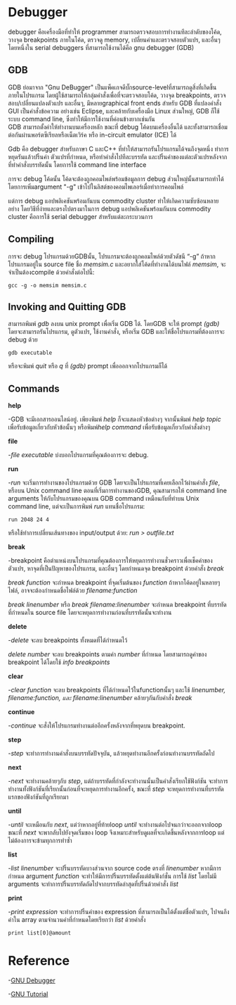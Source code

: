 # Debugger

debugger คือเครื่องมือที่ทำให้ programmer สามารถตรวจสอบการทำงานทีละลำดับของโค้ด, วางจุด breakpoints ภายในโค้ด, ตรวจดู memory, เปลี่ยนค่าและตรวจสอบตัวแปร, และอื่นๆ โดยหนึ่งใน serial debuggers ที่สามารถใช้งานได้คือ gnu debugger (GDB)

## GDB

GDB ย่อมาจาก "Gnu DeBugger" เป็นแพ็คเกจดีบั๊กsource-levelที่สามารถดูสิ่งที่เกิดขึ้นภายในโปรแกรม โดยผู้ใช้สามารถให้กลุ่มคำสั่งเพื่อที่จะตรวจสอบโค้ด, วางจุด breakpoints, ตรวจสอบ/เปลี่ยนแปลงตัวแปร และอื่นๆ, มีหลายgraphical front ends สำหรับ GDB ที่แปลงคำสั่ง GUI เป็นคำสั่งข้อความ อย่างเช่น Eclipse, และคล้ายกับเครื่องมือ Linux ส่วนใหญ่, GDB ก็ใช้ระบบ command line, ซึ่งทำให้มีการใช้งานที่ค่อนข้างยากเช่นกัน
<br>GDB สามารถตั้งค่าให้ทำงานบนเครื่องหลัก ขณะที่ debug โค้ดบนเครื่องอื่นได้ และทั้งสามารถเชื่อมต่อกันผ่านพอร์ตซีเรียลหรือเน็ตเวิร์ค หรือ in-circuit emulator (ICE) ได้ 

Gdb คือ debugger สำหรับภาษา C และC++ ที่ทำให้สามารถรันโปรแกรมได้จนถึงจุดหนึ่ง ทำการหยุดรันแล้วปริ้นค่า ตัวแปรที่กำหนด, หรือทำคำสั่งไปทีละบรรทัด และปริ้นค่าของแต่ละตัวแปรหลังจากที่ทำคำสั่งบรรทัดนั้น โดยการใช้ command line interface

การจะ debug โค้ดนั้น โค้ดจะต้องถูกคอมไพล์พร้อมข้อมูลการ debug ส่วนใหญ่นั้นสามารถทำได้โดยการเพิ่มargument "-g" เข้าไปในลิสต์ของคอมไพเลอร์เมื่อทำการคอมไพล์

แต่การ debug แอปพลิเคชันพร้อมกันบน commodity cluster  ทำให้เกิดความซับซ้อนหลายอย่าง โดยวิธีที่ง่ายและตรงไปตรงมาในการ debug แอปพลิเคชันพร้อมกันบน commodity cluster คือการใช้ serial debugger สำหรับแต่ละกระบวนการ

## Compiling

การจะ debug โปรแกรมด้วยGDBนั้น, โปรแกรมจะต้องถูกคอมไพล์ด้วยตัวดัชนี “-g” ถ้าหากโปรแกรมอยู่ใน source file ชื่อ *memsim.c* และอยากใส่โค้ดที่ทำงานได้บนไฟล์ *memsim*, จะจำเป็นต้องcompile ด้วยคำสั่งต่อไปนี้:

`gcc -g -o memsim memsim.c`

## Invoking and Quitting GDB

สามารถพิมพ์ *gdb* ลงบน unix prompt เพื่อเริ่ม GDB ได้. โดยGDB จะให้ prompt *(gdb)* โดยจะสามารถรันโปรแกรม, ดูตัวแปร, ใช้งานคำสั่ง, หรือเริ่ม GDB และให้ชื่อโปรแกรมที่ต้องการจะ debug ด้วย

`gdb executable`

หรือจะพิมพ์ *quit* หรือ *q* ที่ *(gdb)* prompt เพื่อออกจากโปรแกรมก็ได้

## Commands

**help**

-GDB จะมีเอกสารออนไลน์อยู่. เพียงพิมพ์ *help* ก็จะแสดงหัวข้อต่างๆ จากนั้นพิมพ์ *help topic* เพื่อรับข้อมูลเกี่ยวกับหัวข้อนั้นๆ หรือพิมพ์*help command* เพื่อรับข้อมูลเกี่ยวกับคำสั่งต่างๆ

**file**

-*file executable* บ่งบอกโปรแกรมที่คุณต้องการจะ debug.

**run**

-*run* จะเริ่มการทำงานของโปรแกรมด้วย GDB โดยจะเป็นโปรแกรมที่เคยเลือกไว้ผ่านคำสั่ง *file*, หรือบน Unix command line ตอนที่เริ่มการทำงานของGDB, คุณสามารถให้ command line arguments ให้กับโปรแกรมของคุณบน GDB command เหมือนกับที่ทำบน Unix command line, แต่จะเป็นการพิมพ์ *run* แทนชื่อโปรแกรม:

`run 2048 24 4`

หรือใช้ทำการเปลี่ยนเส้นทางของ input/output ด้วย: *run > outfile.txt*

**break**

-breakpoint คือตำแหน่งบนโปรแกรมที่คุณต้องการให้หยุดการทำงานชั่วคราวเพื่อเช็คค่าของตัวแปร, หาจุดที่เป็นปัญหาของโปรแกรม, และอื่นๆ โดยกำหนดจุด breakpoint ด้วยคำสั่ง *break* 

*break function* จะกำหนด breakpoint ที่จุดเริ่มต้นของ *function* ถ้าหากโค้ดอยู่ในหลายๆไฟล์, อาจจะต้องกำหนดชื่อไฟล์ด้วย *filename:function*

*break linenumber* หรือ *break filename:linenumber* จะกำหนด breakpoint ที่บรรทัดที่กำหนดใน source file โดยจะหยุดการทำงานก่อนที่บรรทัดนั้นจะทำงาน

**delete**

-*delete* จะลบ breakpoints ทั้งหมดที่ได้กำหนดไว้

*delete number* จะลบ breakpoints ตามค่า *number* ที่กำหนด โดยสามารถดูค่าของ breakpoint ได้โดยใช้ *info breakpoints*

**clear**

-*clear function* จะลบ breakpoints ที่ได้กำหนดไว้ในfunctionนั้นๆ และใช้ *linenumber, filename:function, และ filename:linenumber*  คล้ายๆกันกับคำสั่ง *break*

**continue**

-*continue* จะสั่งให้โปรแกรมทำงานต่ออีกครั้งหลังจากที่หยุดบน breakpoint.

**step**

-*step* จะทำการทำงานคำสั่งบนบรรทัดปัจจุบัน, แล้วหยุดทำงานอีกครั้งก่อนทำงานบรรทัดถัดไป 

**next**

-*next* จะทำงานคล้ายๆกับ *step*, แต่ถ้าบรรทัดที่กำลังจะทำงานนั้นเป็นคำสั่งเรียกใช้ฟังก์ชัน จะทำการทำงานทั้งฟังก์ชันที่เรียกนั้นก่อนที่จะหยุดการทำงานอีกครั้ง, ขณะที่ *step* จะหยุดการทำงานที่บรรทัดแรกของฟังก์ชันที่ถูกเรียกมา

**until**

-*until* จะเหมือนกับ *next*, แต่ว่าหากอยู่ที่ท้ายloop *until* จะทำงานต่อไปจนกว่าจะออกจากloop ขณะที่ *next* จะพากลับไปยังจุดเริ่มของ loop จึงเหมาะสำหรับดูผลที่จะเกิดขึ้นหลังจากการloop แต่ไม่ต้องการจะข้ามทุกการทำซ้ำ

**list**

-*list linenumber* จะปริ้นบรรทัดบางส่วนจาก source code ตรงที่ *linenumber* หากมีการกำหนด argument *function* จะทำให้มีการปริ้นบรรทัดตั้งแต่ต้นฟังก์ชั่น การใช้ *list* โดยไม่มี arguments จะทำการปริ้นบรรทัดถัดไปจากบรรทัดล่าสุดที่ปริ้นด้วยคำสั่ง *list* 

**print**

-*print expression* จะทำการปริ้นค่าของ expression ที่สามารถเป็นได้ตั้งแต่ชื่อตัวแปร, ไปจนถึงค่าใน array ตามจำนวนค่าที่กำหนดโดยเรียกว่า *list* ด้วยคำสั่ง

`print list[0]@amount`

# Reference

-[GNU Debugger](https://www.sciencedirect.com/topics/computer-science/gnu-debugger)

-[GNU Tutorial](https://web.eecs.umich.edu/~sugih/pointers/summary.html)

